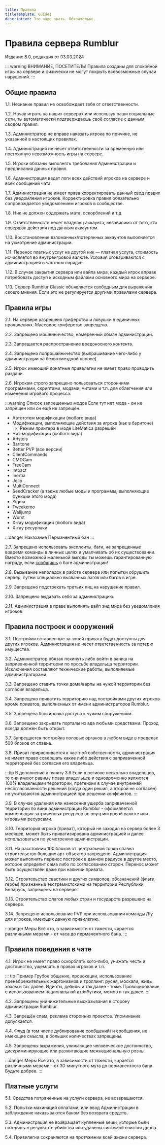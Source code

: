 ```yaml
---
title: Правила
titleTemplate: Guides
description: Это надо знать. Обязательно.
---
```


# Правила сервера Rumblur
Издание 8.0, редакция от 03.03.2024

::: warning ВНИМАНИЕ, ПОСЕТИТЕЛЬ!
Правила созданы для спокойной игры на сервере и физически не могут покрыть всевозможные случаи нарушений.
:::

## Общие правила

1.1. Незнание правил не освобождает тебя от ответственности.

1.2. Начав играть на наших серверах или используя наши социальные сети, ты автоматически подтверждаешь своё согласие с данным сводом правил.

1.3. Администратор не вправе наказать игрока по причине, не указанной в настоящих правилах.

1.4. Администрация не несет ответственности за временную или постоянную невозможность игры на сервере.

1.5. Игроки обязаны выполнять требования Администрации и предписания данных правил.

1.6. Администрация ведет логи всех действий игроков на сервере и всех сообщений чата.

1.7. Администрация не имеет права корректировать данный свод правил без уведомления игроков. Корректировка правил обязательно сопровождается уведомлением игроков в сообществе.

1.8. Ник не должен содержать мата, оскорблений и т.д.

1.9. Ответственность несет владелец аккаунта, независимо от того, кто совершал действия под данным аккаунтом.

1.10. Восстановление взломанных/потерянных аккаунтов выполняется на усмотрение администрации.

1.11. Перенос платных услуг на другой ник — платная услуга, стоимость исчисляется во внутреигровой валюте. Условия оговариваются c администрацией в частном порядке.  

1.12. В случае закрытия сервера или вайпа мира, каждый игрок вправе потребовать доступ к исходным файлами основного мира на сервере.

1.13. Сервер Rumblur Classic объявляется свободным для выражения своего мнения. Если это не регулируется другими правилами сервера.

## Правила игры

2.1. На сервере разрешено гриферство и ловушки в единичных проявлениях. Массовое гриферство запрещено.

2.2. Запрещено мошенничество, намеренный обман администрации. 

2.3. Запрещается распространение вредоносного контента.

2.4. Запрещено попрошайничество (выпрашивание чего-либо у администрации на безвозмездной основе). 

2.5. Игрок имеющий донатные привелегии не имеет право проводить раздачи.

2.6. Игрокам строго запрещено пользоваться сторонними программами, скриптами, модами, читами и т.п. для облегчения или изменения игрового процесса.

:::warning Список запрещенных модов
Если тут нет мода - он не запрёщен или он ещё не запрещён.

- Автототем модификации (любого вида)
- Модификации, выполняющие действия за игрока (как в баритоне)
  - Режим принтера в моде LiteMatica разрешён
- Чит-модификации (любого вида)
- Aristois
- Baritone
- Better PVP (все версии)
- ClientCommands
- CMDCam
- FreeCam
- Impact
- Inertia
- Jello
- MultiConnect
- SeedCracker (а также любые моды и программы, выполняющие функции этого мода)
- Sigma
- Tweakeroo
- Walljump
- Wurst
- X-ray модификации (любого вида)
- X-ray ресурпаки

:::danger Наказание
Перманентный бан
:::

2.7. Запрещено использовать эксплоиты, баги, не запрещенные вовремя команды в личных целях и умалчивать об их существовании. Вместо возможной маленькой выгоды ты можешь гарантированную награду, если [сообщишь](/misc/rewards/) о баге администрации!

2.8. Вызывание неполадок в работе сервера или попытки обрушить сервер, путем специально вызванных лагов или багов в игре.

2.9. Запрещено подстрекать третьих лиц на нарушение правил. 

2.10. Запрещено выдавать себя за администрацию. 

2.11. Администрация в праве выполнять вайп энд мира без уведомления игроков.

## Правила построек и сооружений

3.1. Постройки оставленные за зоной привата будут доступны для других игроков. Администрация не несет ответственность за потерю имущества.

3.2. Администратор обязан покинуть либо войти в ваниш на заприваченной территории по просьбе владельца территории. Исключения составляют технические работы, выполняемые администраторами. 

3.3. Запрещено ставить точки дома/варпы на чужой территории без согласия владельца.

3.4. Запрещено приватить территорию над постройками других игроков кроме приватов, выполненных от имени администраторов Rumblur.

3.5. Запрещена блокировка доступа к чужим сооружениям. 

3.6. Запрещено закрывать порталы из ада любыми средствами. Проход всегда должен быть открыт.

3.7. Запрещается постройка половых органов в любом виде в пределах 500 блоков от спавна.

3.8. Приват приравнивается к частной собственности, администрация не имеет право совершать какие либо действия с заприваченной территорией без согласия его владельца. 

:::tip В дополнение к пункту 3.8 
Если в регионе несколько владельцев, то они имеют равные права владельцев и одновременно являются 100% владельцами территории, претензии в случае внутренней несогласованности решений (когда один решил, а второй не согласен) не учитываются администрацией при решении конфликтов.
:::

3.9. В случае удаления или нанесения ущерба заприваченной территории по вине администрации Rumblur - оформляется компенсация затраченных ресурсов во внутриигровой валюте или игровыми ресурсами.

3.10. Территория игрока (приват), который не заходил на сервер более 3 месяцев, может быть приватизирована администрацией и далее использоваться по усмотрению администрации.

3.11. На расстоянии 100 блоков от центральной точки спавна строительство больших арт-объектов запрещено. Администрация может выполнить перенос построек в данном радиусе в другое место, которое определит сама либо по согласованию сторон. Перенос может быть осуществлён даже при наличии привата. 

3.12. Строительство свастики и других символов, обозначений (флаги, гербы) признанные экстремистскими на территории Республики Беларусь, запрещены на сервере.

3.13. Строительство флагов любых стран и государств разрешено на сервере. 

3.14. Запрещено использование PVP при использовании команды /fly для игроков, имеющих данную привилегию.

:::danger Меры
Всё это, в зависимости от тяжести, карается различными мерами - от часа до перманентного бана.
:::

## Правила поведения в чате

4.1. Игрок не имеет право оскорблять кого-либо, унижать честь и достоинство, ущемлять в правах игроков и т.п. 

::: tip Пример
Грубое общение, провокации, использование пренебрежительных жаргонизмов и троллинг: русня, москали, жиды, хохлы и так далее. Идиоты, дебилы и так далее - тоже. Провоцирование с использованием национальной атрибутики, мемов и так далее.
:::

4.2. Запрещены уничижительные высказывания в сторону администрации Rumblur.

4.3. Запрещён спам, реклама сторонних проектов. Упоминание допускается.

4.4. Флуд (в том числе дублирование сообщений) и сообщения, не имеющие смысла, в больших количествах запрещены.

4.5. Запрещены выражения, унижающие человеческое достоинство, дискриминирующие или разжигающие межнациональную рознь.

:::danger Меры
Всё это, в зависимости от тяжести, карается различными мерами - от 30-минутного мута до перманентного бана. Будьте добрее.
:::

## Платные услуги

5.1. Средства потраченные на услуги сервера, не возвращаются.

5.2. Попытки махинаций оплатами, или ввод Администрации в заблуждение наказываются баном без возврата средств.

5.3. Администрация не возвращает купленные вещи, которые были потеряны в результате убийства или удалены системой очистки дропа.

5.4. Привилегии сохраняются на протяжении всей жизни сервера. 